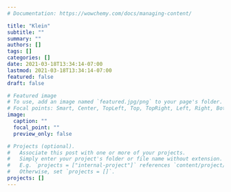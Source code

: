 ```yaml
---
# Documentation: https://wowchemy.com/docs/managing-content/

title: "Klein"
subtitle: ""
summary: ""
authors: []
tags: []
categories: []
date: 2021-03-18T13:34:14-07:00
lastmod: 2021-03-18T13:34:14-07:00
featured: false
draft: false

# Featured image
# To use, add an image named `featured.jpg/png` to your page's folder.
# Focal points: Smart, Center, TopLeft, Top, TopRight, Left, Right, BottomLeft, Bottom, BottomRight.
image:
  caption: ""
  focal_point: ""
  preview_only: false

# Projects (optional).
#   Associate this post with one or more of your projects.
#   Simply enter your project's folder or file name without extension.
#   E.g. `projects = ["internal-project"]` references `content/project/deep-learning/index.md`.
#   Otherwise, set `projects = []`.
projects: []
---
```

